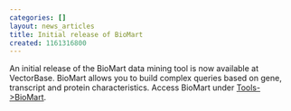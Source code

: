 ```yaml
---
categories: []
layout: news_articles
title: Initial release of BioMart
created: 1161316800
---
```

An initial release of the BioMart data mining tool is now available at VectorBase. BioMart allows you to build complex queries based on gene, transcript and protein characteristics. Access BioMart under <a a href="http://biomart.vectorbase.org/biomart/martview/" onmouseover="displayHelp(event, 'Fetch data using BioMart.', 'biomart');" onmouseout="clearHelp();">Tools->BioMart</a>.
